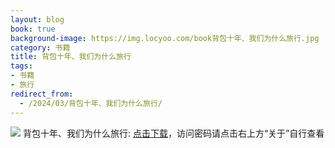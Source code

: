 ```yaml
---
layout: blog
book: true
background-image: https://img.locyoo.com/book背包十年、我们为什么旅行.jpg
category: 书籍
title: 背包十年、我们为什么旅行
tags:
- 书籍
- 旅行
redirect_from:
  - /2024/03/背包十年、我们为什么旅行/
---
```

![](https://img.locyoo.com/book背包十年、我们为什么旅行.jpg)
背包十年、我们为什么旅行: <a name = "ref1" href="https://url18.ctfile.com/f/50983618-1418306267-e0e95f?p=3619">点击下载</a>，访问密码请点击右上方“关于”自行查看